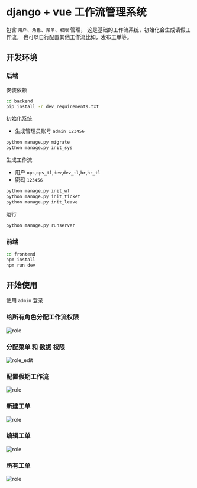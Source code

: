 # django + vue 工作流管理系统
包含 `用户`、`角色`、`菜单`、`权限` 管理， 这是基础的工作流系统，初始化会生成请假工作流， 也可以自行配置其他工作流比如，发布工单等。

[comment]: <> (- 后端model参考: [loonflow]&#40;https://github.com/blackholll/loonflow&#41;, 非常不错的一个项目)
[comment]: <> (- 前端设计参考: [花裤衩 vue-element-admin]&#40;https://github.com/PanJiaChen/vue-element-admin&#41;, 大神作品没得说)
## 开发环境
### 后端
安装依赖
```bash
cd backend
pip install -r dev_requirements.txt
```

初始化系统
- 生成管理员账号 `admin 123456`
```bash
python manage.py migrate
python manage.py init_sys
```

生成工作流
- 用户 `ops`,`ops_tl`,`dev`,`dev_tl`,`hr`,`hr_tl`
- 密码 `123456`

```bash
python manage.py init_wf
python manage.py init_ticket
python manage.py init_leave
```

运行
```bash
python manage.py runserver
```

### 前端
```bash
cd frontend
npm install
npm run dev
```

## 开始使用
使用 `admin` 登录
### 给所有角色分配工作流权限
![role](https://github.com/itimor/one-workflow/raw/master/gifs/role.png)

### 分配菜单 和 数据 权限
![role_edit](https://github.com/itimor/one-workflow/raw/master/gifs/role_edit.png)

### 配置假期工作流
![role](https://github.com/itimor/one-workflow/raw/master/gifs/leave.png)

### 新建工单
![role](https://github.com/itimor/one-workflow/raw/master/gifs/new.png)

### 编辑工单
![role](https://github.com/itimor/one-workflow/raw/master/gifs/edit.png)

### 所有工单
![role](https://github.com/itimor/one-workflow/raw/master/gifs/all.png)